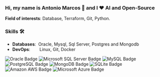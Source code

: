 ### Hi, my name is Antonio Marcos 👋 and I ❤️ AI and Open-Source

**Field of interests**: Database, Terraform, Git, Python.


### Skills 🛠️
- **Databases**:&nbsp;                         Oracle, Mysql, Sql Server, Postgres and Mongodb
- **DevOps**:    &nbsp;&nbsp;&nbsp;&nbsp;      Linux, Git, Docker

<body>
    <div class="container">
        <img src="https://img.shields.io/badge/Oracle-F80000?style=for-the-badge&logo=oracle&logoColor=black" alt="Oracle Badge">
        <img src="https://img.shields.io/badge/Microsoft_SQL_Server-CC2927?style=for-the-badge&logo=microsoft-sql-server&logoColor=white" alt="Microsoft SQL Server Badge">
        <img src="https://img.shields.io/badge/MySQL-00000F?style=for-the-badge&logo=mysql&logoColor=white" alt="MySQL Badge">
        <img src="https://img.shields.io/badge/PostgreSQL-316192?style=for-the-badge&logo=postgresql&logoColor=white" alt="PostgreSQL Badge">
        <img src="https://img.shields.io/badge/MongoDB-4EA94B?style=for-the-badge&logo=mongodb&logoColor=white" alt="MongoDB Badge">
        <img src="https://img.shields.io/badge/SQLite-07405E?style=for-the-badge&logo=sqlite&logoColor=white" alt="SQLite Badge">
        <img src="https://img.shields.io/badge/Amazon_AWS-232F3E?style=for-the-badge&logo=amazon-aws&logoColor=white" alt="Amazon AWS Badge">
        <img src="https://img.shields.io/badge/Microsoft_Azure-0089D6?style=for-the-badge&logo=microsoft-azure&logoColor=white" alt="Microsoft Azure Badge">
    </div>
</body>

